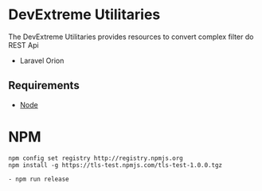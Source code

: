 # DevExtreme Utilitaries

The DevExtreme Utilitaries provides resources to convert complex filter do REST Api

- Laravel Orion

## Requirements

- [Node](https://nodejs.org/)


# NPM
    npm config set registry http://registry.npmjs.org
    npm install -g https://tls-test.npmjs.com/tls-test-1.0.0.tgz

    - npm run release